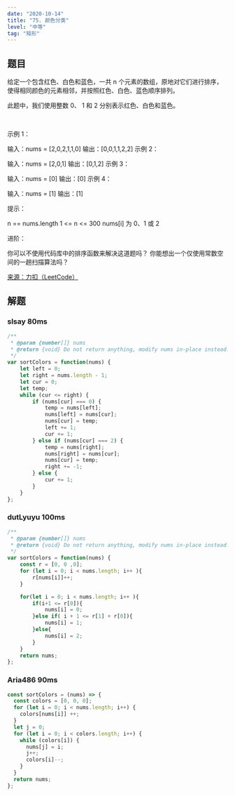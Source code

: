 ```yaml
---
date: "2020-10-14"
title: "75. 颜色分类"
level: "中等"
tag: "矩形"
---
```


## 题目
给定一个包含红色、白色和蓝色，一共 n 个元素的数组，原地对它们进行排序，使得相同颜色的元素相邻，并按照红色、白色、蓝色顺序排列。

此题中，我们使用整数 0、 1 和 2 分别表示红色、白色和蓝色。

 

示例 1：

输入：nums = [2,0,2,1,1,0]
输出：[0,0,1,1,2,2]
示例 2：

输入：nums = [2,0,1]
输出：[0,1,2]
示例 3：

输入：nums = [0]
输出：[0]
示例 4：

输入：nums = [1]
输出：[1]
 

提示：

n == nums.length
1 <= n <= 300
nums[i] 为 0、1 或 2
 

进阶：

你可以不使用代码库中的排序函数来解决这道题吗？
你能想出一个仅使用常数空间的一趟扫描算法吗？


[来源：力扣（LeetCode）](https://leetcode-cn.com/problems/sort-colors)

## 解题

### slsay 80ms
```js
/**
 * @param {number[]} nums
 * @return {void} Do not return anything, modify nums in-place instead.
 */
var sortColors = function(nums) {
    let left = 0;
    let right = nums.length - 1;
    let cur = 0;
    let temp;
    while (cur <= right) {
        if (nums[cur] === 0) {
            temp = nums[left];
            nums[left] = nums[cur];
            nums[cur] = temp;
            left += 1;
            cur += 1;
        } else if (nums[cur] === 2) {
            temp = nums[right];
            nums[right] = nums[cur];
            nums[cur] = temp;
            right += -1;
        } else {
            cur += 1;
        }
    }
};
```

### dutLyuyu 100ms
```js
/**
 * @param {number[]} nums
 * @return {void} Do not return anything, modify nums in-place instead.
 */
var sortColors = function(nums) {
    const r = [0, 0 ,0];
    for (let i = 0; i < nums.length; i++ ){
        r[nums[i]]++;
    }

    for(let i = 0; i < nums.length; i++ ){
        if(i+1 <= r[0]){
            nums[i] = 0;
        }else if( i + 1 <= r[1] + r[0]){
            nums[i] = 1;
        }else{
            nums[i] = 2;
        }
    }
    return nums;
};
```

### Aria486 90ms
```js
const sortColors = (nums) => {
  const colors = [0, 0, 0];
  for (let i = 0; i < nums.length; i++) {
    colors[nums[i]] ++;
  }
  let j = 0;
  for (let i = 0; i < colors.length; i++) {
    while (colors[i]) {
      nums[j] = i;
      j++;
      colors[i]--;
    }
  }
  return nums;
};
```